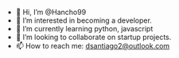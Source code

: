- 👋 Hi, I’m @Hancho99
- 👀 I’m interested in becoming a developer.
- 🌱 I’m currently learning python, javascript
- 💞️ I’m looking to collaborate on startup projects. 
- 📫 How to reach me: dsantiago2@outlook.com

<!---
Hancho99/Hancho99 is a ✨ special ✨ repository because its `README.md` (this file) appears on your GitHub profile.
You can click the Preview link to take a look at your changes.
--->
